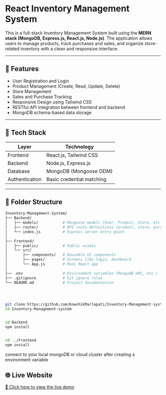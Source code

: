 # React Inventory Management System

This is a full-stack Inventory Management System built using the **MERN stack (MongoDB, Express.js, React.js, Node.js)**. 
The application allows users to manage products, track purchases and sales, and organize store-related inventory with a clean and responsive interface.

---

## 📌 Features

- User Registration and Login
- Product Management (Create, Read, Update, Delete)
- Store Management
- Sales and Purchase Tracking
- Responsive Design using Tailwind CSS
- RESTful API integration between frontend and backend
- MongoDB schema-based data storage

---

## 🚀 Tech Stack

| Layer        | Technology                 |
|--------------|----------------------------|
| Frontend     | React.js, Tailwind CSS     |
| Backend      | Node.js, Express.js        |
| Database     | MongoDB (Mongoose ODM)     |
| Authentication | Basic credential matching |

---

## 📁 Folder Structure

```bash
Inventory-Management-System/
├── Backend/
│   ├── models/           # Mongoose models (User, Product, Store, etc.)
│   ├── router/           # API route definitions (product, store, purchase, sales)
│   └── index.js          # Express server entry point
│
├── Frontend/
│   ├── public/           # Public assets
│   └── src/
│       ├── components/   # Reusable UI components
│       ├── pages/        # Screens like login, dashboard
│       └── App.js        # Main React app
│
├── .env                  # Environment variables (MongoDB URI, etc.)
├── .gitignore            # Git ignore rules
└── README.md             # Project documentation




git clone https://github.com/KowshikMarlapati/Inventory-Management-system.git
cd Inventory-Management-system


cd Backend
npm install


cd ../Frontend
npm install


```

connect to your local mongoDB or cloud cluster after creating a environment variable

## 🌐 Live Website

[🔗 Click here to view the live demo](https://inventory-management-rosy.vercel.app/)

